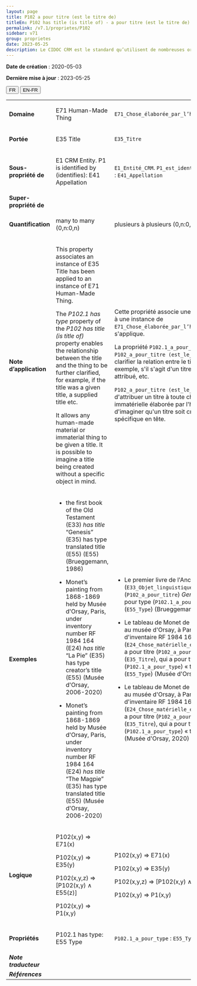 ```yaml
---
layout: page
title: P102 a pour titre (est le titre de)
titleEn: P102 has title (is title of) - a pour titre (est le titre de)
permalink: /v7.1/proprietes/P102
sidebar: v71
group: proprietes
date: 2023-05-25
description: Le CIDOC CRM est le standard qu’utilisent de nombreuses organisations pour l’échange et l’intégration de jeux de données et de spécifications patrimoniales. Il est développé et maintenu à jour exclusivement en anglais par le CRM SIG, un sous-groupe du Conseil international des musées (ICOM). Ceci est une traduction officielle en français développée par la Traduction en français du CIDOC CRM, une initiative qui offre une version française à jour et accessible ouvertement et gratuitement du standard CIDOC CRM et en démocratise l'usage dans la communauté patrimoniale francophone. ------------ The CIDOC CRM is the standard used by many heritage organizations for the exchange and integration of museum collection datasets and specifications. It is developed and maintained exclusively in English by the CRM SIG, a subgroup of the International Council of Museums (ICOM). This is an official translation developed by the Traduction en français du CIDOC CRM, an initiative offering an open, up-to-date, and free French version of the CIDOC CRM standard, and democratizing its use in the francophone heritage community.
---
```


**Date de création** : 2020-05-03

**Dernière mise à jour** : 2023-05-25

<div class="lang-buttons">
 <button id="fr" class="activate">FR</button>
 <button id="en-fr">EN-FR</button>
</div>

<table>
<tbody>
<tr>
<td><strong>Domaine</strong></td>
<td class="en">
<p>E71 Human-Made Thing</p>
</td>
<td>
<p><code class="language-plaintext highlighter-rouge">E71_Chose_élaborée_par_l’humain</code></p>
</td>
</tr>
<tr>
<td><strong>Portée</strong></td>
<td class="en">
<p>E35 Title</p>
</td>
<td>
<p><code class="language-plaintext highlighter-rouge">E35_Titre</code></p>
</td>
</tr>
<tr>
<td><strong>Sous-propriété de</strong></td>
<td class="en">
<p>E1 CRM Entity. P1 is identified by (identifies): E41 Appellation</p>
</td>
<td>
<p><code class="language-plaintext highlighter-rouge">E1_Entité_CRM</code>. <code class="language-plaintext highlighter-rouge">P1_est_identifié_par (identifie)</code> : <code class="language-plaintext highlighter-rouge">E41_Appellation</code></p>
</td>
</tr>
<tr>
<td><strong>Super-propriété de</strong></td>
<td class="en">
</td>
<td>
</td>
</tr>
<tr>
<td><strong>Quantification</strong></td>
<td class="en">
<p>many to many (0,n:0,n)</p>
</td>
<td>
<p>plusieurs à plusieurs (0,n:0,n)</p>
</td>
</tr>
<tr>
<td><strong>Note d’application</strong></td>
<td class="en">
<p>This property associates an instance of E35 Title has been applied to an instance of E71 Human-Made Thing. </p>
<p>The <em>P102.1</em> <em>has type</em> property of the <em>P102</em> <em>has title (is title of)</em> property enables the relationship between the title and the thing to be further clarified, for example, if the title was a given title, a supplied title etc.</p>
<p>It allows any human-made material or immaterial thing to be given a title. It is possible to imagine a title being created without a specific object in mind.</p>
</td>
<td>
<p>Cette propriété associe une instance de <code class="language-plaintext highlighter-rouge">E35_Titre</code> à une instance de <code class="language-plaintext highlighter-rouge">E71_Chose_élaborée_par_l’humain</code> à laquelle elle s'applique.</p>
<p>La propriété <code class="language-plaintext highlighter-rouge">P102.1_a_pour_type</code> de la propriété <code class="language-plaintext highlighter-rouge">P102_a_pour_titre (est_le_titre_de)</code> permet de clarifier la relation entre le titre et la chose, par exemple, s'il s'agit d'un titre donné, d'un titre attribué, etc.</p>
<p><code class="language-plaintext highlighter-rouge">P102_a_pour_titre (est_le_titre_de)</code> permet d'attribuer un titre à toute chose matérielle ou immatérielle élaborée par l'humain. Il est possible d'imaginer qu'un titre soit créé sans un objet spécifique en tête.</p>
</td>
</tr>
<tr>
<td><strong>Exemples</strong></td>
<td class="en">
<ul>
<li><p>the first book of the Old Testament (E33) <em>has title</em> “Genesis” (E35) has type translated title (E55) (E55) (Brueggemann, 1986)</p>
</li>
<li><p>Monet’s painting from 1868-1869 held by Musée d'Orsay, Paris, under inventory number RF 1984 164 (E24) <em>has title</em> “La Pie” (E35) has type creator’s title (E55) (Musée d'Orsay, 2006-2020)</p>
</li>
<li><p>Monet’s painting from 1868-1869 held by Musée d'Orsay, Paris, under inventory number RF 1984 164 (E24) <em>has title</em> “The Magpie” (E35) has type translated title (E55) (Musée d'Orsay, 2006-2020)</p>
</li>
</ul>
</td>
<td>
<ul>
<li><p>Le premier livre de l'Ancien Testament (<code class="language-plaintext highlighter-rouge">E33_Objet_linguistique</code>) a pour titre (<code class="language-plaintext highlighter-rouge">P102_a_pour_titre</code>) <em>Genèse</em> (<code class="language-plaintext highlighter-rouge">E35_Titre</code>), qui a pour type (<code class="language-plaintext highlighter-rouge">P102.1_a_pour_type</code>) « titre traduit » (<code class="language-plaintext highlighter-rouge">E55_Type</code>) (Brueggemann, 1986)</p>
</li>
<li><p>Le tableau de Monet de 1868-1869 conservé au musée d'Orsay, à Paris, sous le numéro d'inventaire RF 1984 164 (<code class="language-plaintext highlighter-rouge">E24_Chose_matérielle_élaborée_par_l’humain</code>) a pour titre (<code class="language-plaintext highlighter-rouge">P102_a_pour_titre</code>) <em>La Pie</em> (<code class="language-plaintext highlighter-rouge">E35_Titre</code>), qui a pour type (<code class="language-plaintext highlighter-rouge">P102.1_a_pour_type</code>) « titre du créateur » (<code class="language-plaintext highlighter-rouge">E55_Type</code>) (Musée d'Orsay, 2020)</p>
</li>
<li><p>Le tableau de Monet de 1868-1869 conservé au musée d'Orsay, à Paris, sous le numéro d'inventaire RF 1984 164 (<code class="language-plaintext highlighter-rouge">E24_Chose_matérielle_élaborée_par_l’humain</code>) a pour titre (<code class="language-plaintext highlighter-rouge">P102_a_pour_titre</code>) <em>The Magpie </em>(<code class="language-plaintext highlighter-rouge">E35_Titre</code>), qui a pour type (<code class="language-plaintext highlighter-rouge">P102.1_a_pour_type</code>) « titre traduit » (<code class="language-plaintext highlighter-rouge">E55_Type</code>) (Musée d'Orsay, 2020)</p>
</li>
</ul>
</td>
</tr>
<tr>
<td><strong>Logique</strong></td>
<td class="en">
<p>P102(x,y) ⇒ E71(x)</p>
<p>P102(x,y) ⇒ E35(y) </p>
<p>P102(x,y,z) ⇒ [P102(x,y) ∧ E55(z)]</p>
<p>P102(x,y) ⇒ P1(x,y)</p>
</td>
<td>
<p>P102(x,y) ⇒ E71(x)</p>
<p>P102(x,y) ⇒ E35(y) </p>
<p>P102(x,y,z) ⇒ [P102(x,y) ∧ E55(z)]</p>
<p>P102(x,y) ⇒ P1(x,y)</p>
</td>
</tr>
<tr>
<td><strong>Propriétés</strong></td>
<td class="en">
<p>P102.1 has type: E55 Type</p>
</td>
<td>
<p><code class="language-plaintext highlighter-rouge">P102.1_a_pour_type</code> : <code class="language-plaintext highlighter-rouge">E55_Type</code></p>
</td>
</tr>
<tr>
<td><strong><em>Note traducteur</em></strong></td>
<td colspan="2">
</td>
</tr>
<tr>
<td><strong><em>Références</em></strong></td>
<td colspan="2">
</td>
</tr>
</tbody>
</table>
